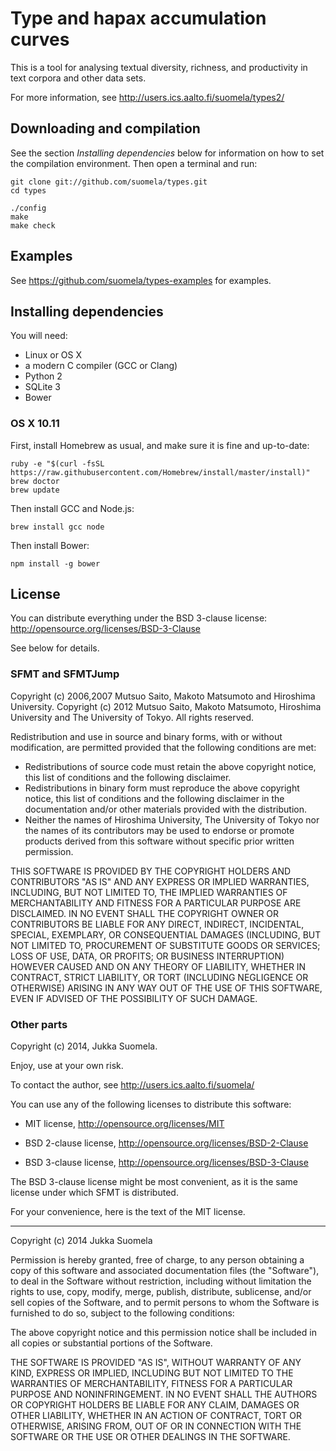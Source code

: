 Type and hapax accumulation curves
==================================

This is a tool for analysing textual diversity, richness, and
productivity in text corpora and other data sets.

For more information, see
http://users.ics.aalto.fi/suomela/types2/


Downloading and compilation
---------------------------

See the section *Installing dependencies* below for information on how
to set the compilation environment. Then open a terminal and run:

    git clone git://github.com/suomela/types.git
    cd types
    
    ./config
    make
    make check


Examples
--------

See https://github.com/suomela/types-examples for examples.


Installing dependencies
-----------------------

You will need:

  - Linux or OS X
  - a modern C compiler (GCC or Clang)
  - Python 2
  - SQLite 3
  - Bower


### OS X 10.11

First, install Homebrew as usual, and make sure it is fine and up-to-date:

    ruby -e "$(curl -fsSL https://raw.githubusercontent.com/Homebrew/install/master/install)"
    brew doctor
    brew update

Then install GCC and Node.js:

    brew install gcc node

Then install Bower:

    npm install -g bower


License
-------

You can distribute everything under the BSD 3-clause license:
http://opensource.org/licenses/BSD-3-Clause

See below for details.


### SFMT and SFMTJump

Copyright (c) 2006,2007 Mutsuo Saito, Makoto Matsumoto and Hiroshima
University.
Copyright (c) 2012 Mutsuo Saito, Makoto Matsumoto, Hiroshima University
and The University of Tokyo.
All rights reserved.

Redistribution and use in source and binary forms, with or without
modification, are permitted provided that the following conditions are
met:

* Redistributions of source code must retain the above copyright
  notice, this list of conditions and the following disclaimer.
* Redistributions in binary form must reproduce the above
  copyright notice, this list of conditions and the following
  disclaimer in the documentation and/or other materials provided
  with the distribution.
* Neither the names of Hiroshima University, The University of
  Tokyo nor the names of its contributors may be used to endorse
  or promote products derived from this software without specific
  prior written permission.

THIS SOFTWARE IS PROVIDED BY THE COPYRIGHT HOLDERS AND CONTRIBUTORS
"AS IS" AND ANY EXPRESS OR IMPLIED WARRANTIES, INCLUDING, BUT NOT
LIMITED TO, THE IMPLIED WARRANTIES OF MERCHANTABILITY AND FITNESS FOR
A PARTICULAR PURPOSE ARE DISCLAIMED. IN NO EVENT SHALL THE COPYRIGHT
OWNER OR CONTRIBUTORS BE LIABLE FOR ANY DIRECT, INDIRECT, INCIDENTAL,
SPECIAL, EXEMPLARY, OR CONSEQUENTIAL DAMAGES (INCLUDING, BUT NOT
LIMITED TO, PROCUREMENT OF SUBSTITUTE GOODS OR SERVICES; LOSS OF USE,
DATA, OR PROFITS; OR BUSINESS INTERRUPTION) HOWEVER CAUSED AND ON ANY
THEORY OF LIABILITY, WHETHER IN CONTRACT, STRICT LIABILITY, OR TORT
(INCLUDING NEGLIGENCE OR OTHERWISE) ARISING IN ANY WAY OUT OF THE USE
OF THIS SOFTWARE, EVEN IF ADVISED OF THE POSSIBILITY OF SUCH DAMAGE.


### Other parts

Copyright (c) 2014, Jukka Suomela.

Enjoy, use at your own risk.

To contact the author, see http://users.ics.aalto.fi/suomela/

You can use any of the following licenses to distribute this software:

  - MIT license, http://opensource.org/licenses/MIT

  - BSD 2-clause license, http://opensource.org/licenses/BSD-2-Clause

  - BSD 3-clause license, http://opensource.org/licenses/BSD-3-Clause

The BSD 3-clause license might be most convenient, as it is the same
license under which SFMT is distributed.

For your convenience, here is the text of the MIT license.

----

Copyright (c) 2014 Jukka Suomela

Permission is hereby granted, free of charge, to any person obtaining a copy
of this software and associated documentation files (the "Software"), to deal
in the Software without restriction, including without limitation the rights
to use, copy, modify, merge, publish, distribute, sublicense, and/or sell
copies of the Software, and to permit persons to whom the Software is
furnished to do so, subject to the following conditions:

The above copyright notice and this permission notice shall be included in
all copies or substantial portions of the Software.

THE SOFTWARE IS PROVIDED "AS IS", WITHOUT WARRANTY OF ANY KIND, EXPRESS OR
IMPLIED, INCLUDING BUT NOT LIMITED TO THE WARRANTIES OF MERCHANTABILITY,
FITNESS FOR A PARTICULAR PURPOSE AND NONINFRINGEMENT. IN NO EVENT SHALL THE
AUTHORS OR COPYRIGHT HOLDERS BE LIABLE FOR ANY CLAIM, DAMAGES OR OTHER
LIABILITY, WHETHER IN AN ACTION OF CONTRACT, TORT OR OTHERWISE, ARISING FROM,
OUT OF OR IN CONNECTION WITH THE SOFTWARE OR THE USE OR OTHER DEALINGS IN
THE SOFTWARE.
